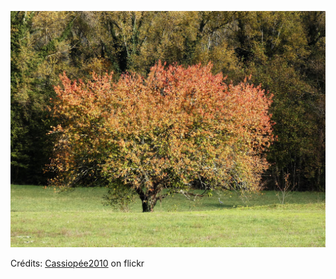 ![Thomas](/images/2022-06-21.jpg)

Crédits: [Cassiopée2010](https://www.flickr.com/people/cmoi30/) on flickr